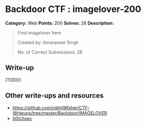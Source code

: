 # Backdoor CTF : imagelover-200

**Category:** Web
**Points:** 200
**Solves:** 28
**Description:**

> Find imagelover here
>
> Created by: Amanpreet Singh
>
> No. of Correct Submissions: 28
>


## Write-up

(TODO)

## Other write-ups and resources

* https://github.com/nikhil96sher/CTF-Writeups/tree/master/Backdoor/IMAGELOVER
* [b0tchsec](http://b0tchsec.com/2016/backdoorctf/imagelover)
